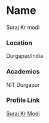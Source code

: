 # Name

Suraj Kr modi

### Location

Durgapur/India

### Academics

NIT Durgapur


### Profile Link

[Suraj Kr Modi](https://github.com/surajkrmodi)